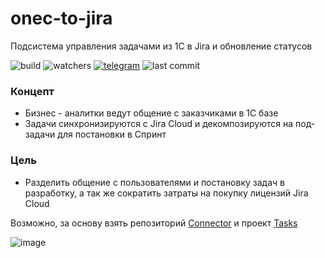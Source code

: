 # onec-to-jira
Подсистема управления задачами из 1С в Jira и обновление статусов

![build](https://img.shields.io/github/issues/maximsamokhval/onec-to-jira?color=green&style=plastic)
![watchers](https://img.shields.io/github/watchers/maximsamokhval/onec-to-jira?style=plastic)
[![telegram](https://img.shields.io/badge/telegram-channel-blue.svg)](https://t.me/automation_community)
![last commit](https://img.shields.io/github/last-commit/maximsamokhval/onec-to-jira?style=plastic)
### Концепт
 * Бизнес - аналитки ведут общение с заказчиками в 1С базе
 * Задачи синхронизируются с Jira Cloud и декомпозируются на под-задачи для постановки в Спринт
### Цель
* Разделить общение с пользователями и постановку задач в разработку, а так же сократить затраты на покупку лицензий Jira Cloud

Возможно, за основу взять репозиторий [Connector](https://github.com/vbondarevsky/Connector) и проект [Tasks](https://github.com/BlizD/Tasks)

![image](https://user-images.githubusercontent.com/24194977/121200640-91a5e380-c87c-11eb-829a-61c806fe3106.png)

